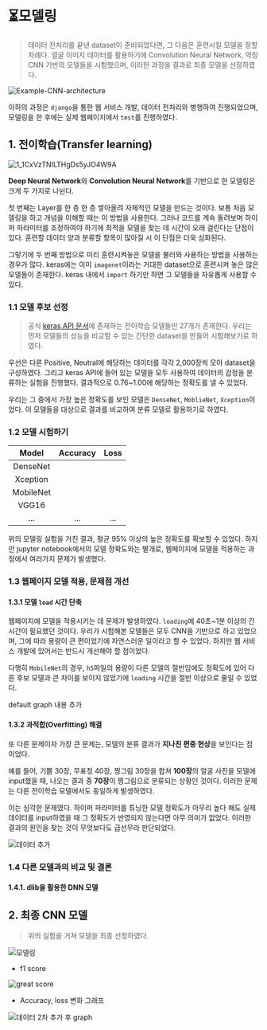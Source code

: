 # :hourglass_flowing_sand:모델링

> 데이터 전처리를 끝낸 dataset이 준비되었다면, 그 다음은 훈련시킬 모델을 정할 차례다. 얼굴 이미지 데이터를 활용하기에 Convolution Neural Network, 약칭 CNN 기반의 모델들을 시험했으며, 이러한 과정을 결과로 최종 모델을 선정하였다. 

![Example-CNN-architecture](https://user-images.githubusercontent.com/58945760/88549724-a1994800-d05b-11ea-9d49-73f884a88302.png)



 이하의 과정은 `django`을 통한 웹 서비스 개발, 데이터 전처리와 병행하여 진행되었으며, 모델링을 한 후에는 실제 웹페이지에서 `test`를 진행하였다.  



## 1. 전이학습(Transfer learning)

![1_1CxVzTNILTHgDs5yJO4W9A](https://user-images.githubusercontent.com/58945760/88550116-1ec4bd00-d05c-11ea-964f-6e868ef8f008.png)



**Deep Neural Network**와 **Convolution Neural Network**를 기반으로 한 모델링은 크게 두 가지로 나뉜다. 

 첫 번째는 Layer를 한 층 한 층 쌓아올려 자체적인 모델을 만드는 것이다. 보통 처음 모델링을 하고 개념을 이해할 때는 이 방법을 사용한다. 그러나 코드를 계속 돌려보며 하이퍼 파라미터를 조정하여야 하기에 최적을 모델을 찾는 데 시간이 오래 걸린다는 단점이 있다. 훈련할 데이터 양과 분류할 항목이 많아질 시 이 단점은 더욱 심화된다.  

 그렇기에 두 번째 방법으로 미리 훈련시켜놓은 모델을 불러와 사용하는 방법을 사용하는 경우가 많다. keras에는 이미 `imagenet`이라는 거대한 dataset으로 훈련시켜 놓은 많은 모델들이 존재한다. keras 내에서 `import` 하기만 하면 그 모델들을 자유롭게 사용할 수 있다.  

  

### 1.1 모델 후보 선정

> 공식 [keras API 문서](https://keras.io/api/applications/)에 존재하는 전이학습 모델들만 27개가 존재한다. 우리는 먼저 모델들의 성능을 비교할 수 있는 간단한 dataset을 만들어 시험해보기로 하였다. 

우선은 다른 Positive, Neutral에 해당하는 데이터를 각각 2,000장씩 모아 dataset을 구성하였다. 그리고 keras API에 들어 있는 모델을 모두 사용하여 데이터의 감정을 분류하는 실험을 진행했다. 결과적으로 0.76~1.00에 해당하는 정확도를 낼 수 있었다. 

우리는 그 중에서 가장 높은 정확도를 보인 모델은 `DenseNet`, `MoblieNet`, `Xception`이었다. 이 모델들을 대상으로 결과를 비교하여 분류 모델로 활용하기로 하였다. 



### 1.2  모델 시험하기

|   Model   | Accuracy | Loss |
| :-------: | :------: | :--: |
| DenseNet  |          |      |
| Xception  |          |      |
| MobileNet |          |      |
|   VGG16   |          |      |
|    ...    |   ...    | ...  |

위의 모델링 실험을 거친 결과, 평균 95% 이상의 높은 정확도를 확보할 수 있었다. 하지만 jupyter notebook에서의 모델 정확도와는 별개로, 웹페이지에 모델을 적용하는 과정에서 여러가지 문제가 발생했다. 



### 1.3 웹페이지 모델 적용, 문제점 개선

#### 1.3.1 모델 `load` 시간 단축

 웹페이지에 모델을 적용시키는 데 문제가 발생하였다. `loading`에 40초~1분 이상의 긴 시간이 필요했던 것이다. 우리가 시험해본 모델들은 모두 CNN을 기반으로 하고 있었으며, 그에 따라 용량이 큰 편이었기에 자연스러운 일이라고 할 수 있었다. 하지만 웹 서비스 개발에 있어서는 반드시 개선해야 할 점이었다. 

다행히 `MobileNet`의 경우, `h5`파일의 용량이 다른 모델의 절반임에도 정확도에 있어 다른 후보 모델과 큰 차이를 보이지 않았기에 `loading` 시간을 절반 이상으로 줄일 수 있었다. 

default graph 내용 추가



#### 1.3.2 과적합(Overfitting) 해결

 또 다른 문제이자 가장 큰 문제는, 모델의 분류 결과가 **지나친 편중 현상**을 보인다는 점이었다. 

예를 들어, 기쁨 30장, 무표정 40장, 찡그림 30장을 합쳐 **100장**의 얼굴 사진을 모델에 input했을 때, 나오는 결과 중 **70장**이 찡그림으로 분류되는 상황인 것이다. 이러한 문제는 다른 전이학습 모델에서도 동일하게 발생하였다. 

이는 심각한 문제였다. 하이퍼 파라미터를 튜닝한 모델 정확도가 아무리 높다 해도 실제 데이터를 input하였을 때 그 정확도가 반영되지 않는다면 아무 의미가 없었다. 이러한 결과의 원인을 찾는 것이 무엇보다도 급선무라 판단되었다. 

![데이터 추가](https://user-images.githubusercontent.com/58945760/89427140-e026b500-d775-11ea-9a15-8f4246caa091.PNG)





### 1.4 다른 모델과의 비교 및 결론

#### 1.4.1. dlib을 활용한 DNN 모델



## 2. 최종 CNN 모델

> 위의 실험을 거쳐 모델을 최종 선정하였다. 

![모델링](https://user-images.githubusercontent.com/58945760/90897416-0d26c900-e400-11ea-9e12-f8195f3eacaa.PNG)



- f1 score 

![great score](https://user-images.githubusercontent.com/58945760/89898306-6ed67e80-dc1b-11ea-92d0-d5e5d3cf2aae.PNG)

- Accuracy, loss 변화 그래프

![데이터 2차 추가 후 graph](https://user-images.githubusercontent.com/58945760/89898248-56666400-dc1b-11ea-86e2-641e30628d75.PNG)

